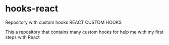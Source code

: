 # hooks-react
Repository with custom hooks
 REACT CUSTOM HOOKS
 
  This a repository that contains many custom hooks for help me with my first steps with React
